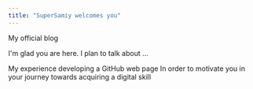 ```yaml
---
title: "SuperSamiy welcomes you"
---
```


My official blog

I'm glad you are here. I plan to talk about ...

My experience developing a GitHub web page
In order to motivate you in your journey towards acquiring a digital skill
